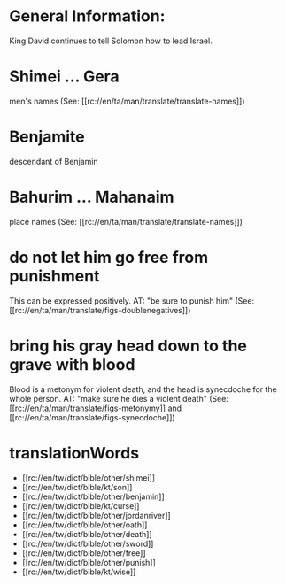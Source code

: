 # General Information:

King David continues to tell Solomon how to lead Israel.

# Shimei ... Gera

men's names (See: [[rc://en/ta/man/translate/translate-names]])

# Benjamite

descendant of Benjamin

# Bahurim ... Mahanaim

place names (See: [[rc://en/ta/man/translate/translate-names]])

# do not let him go free from punishment

This can be expressed positively. AT: "be sure to punish him" (See: [[rc://en/ta/man/translate/figs-doublenegatives]])

# bring his gray head down to the grave with blood

Blood is a metonym for violent death, and the head is synecdoche for the whole person. AT: "make sure he dies a violent death" (See: [[rc://en/ta/man/translate/figs-metonymy]] and [[rc://en/ta/man/translate/figs-synecdoche]])

# translationWords

* [[rc://en/tw/dict/bible/other/shimei]]
* [[rc://en/tw/dict/bible/kt/son]]
* [[rc://en/tw/dict/bible/other/benjamin]]
* [[rc://en/tw/dict/bible/kt/curse]]
* [[rc://en/tw/dict/bible/other/jordanriver]]
* [[rc://en/tw/dict/bible/other/oath]]
* [[rc://en/tw/dict/bible/other/death]]
* [[rc://en/tw/dict/bible/other/sword]]
* [[rc://en/tw/dict/bible/other/free]]
* [[rc://en/tw/dict/bible/other/punish]]
* [[rc://en/tw/dict/bible/kt/wise]]